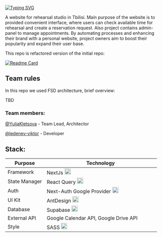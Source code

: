 [![Typing SVG](https://readme-typing-svg.demolab.com?font=Lato&size=40&pause=1000&color=F7F7F7&width=435&height=60&lines=Pr%C3%A1ktika)](https://git.io/typing-svg)

A website for rehearsal studio in Tbilisi.
Main purpose of the website is to provided convenient interface, where users can check available time for rehearsal and create a reservation request. Also project contains admin-panel to manage appointments. By automating processes and enhancing their brand with a personal website, project owners aim to boost their popularity and expand their user base.

This repo is refactored version of the initial repo:

[![Readme Card](https://github-readme-stats.vercel.app/api/pin/?username=ledenev-viktor&repo=music-studio)](https://github.com/ledenev-viktor/music-studio)

## Team rules

In this repo we used FSD architecture, brief overview:

TBD

### Team members:

[@YuliaKletsova](https://github.com/YuliaKletsova) - Team Lead, Architector

[@ledenev-viktor](https://github.com/ledenev-viktor) - Developer

## Stack:

| Purpose       | Technology                                                                                                                                                                                                                                                                                  |
| ------------- | ------------------------------------------------------------------------------------------------------------------------------------------------------------------------------------------------------------------------------------------------------------------------------------------- |
| Framework     | NextJs <img width="20px" height="20px" src="https://github.com/marwin1991/profile-technology-icons/assets/136815194/5f8c622c-c217-4649-b0a9-7e0ee24bd704">                                                                                                                                  |
| State Manager | React Query <img width="20px" height="20px" src="https://github.com/user-attachments/assets/a3e40bf1-82d5-4907-b3bd-10d2eb4b00f5">                                                                                                                                                          |
| Auth          | Next-Auth Google Provider <img width="20px" height="20px" src="https://avatars.githubusercontent.com/u/67470890?s=200&v=4">                                                                                                                                                                 |
| UI Kit        | AntDesign <img width="20px" height="20px" src="https://camo.githubusercontent.com/f6bf5ee2b30310ad83a81212b9be69bdc2bb577f2ebe868ad89f8586b4721ffc/68747470733a2f2f67772e616c697061796f626a656374732e636f6d2f7a6f732f726d73706f7274616c2f4b4470677667754d704766716148506a6963524b2e737667"> |
| Database      | Supabase <img width="20px" height="20px" src="https://github.com/user-attachments/assets/e40fc76b-c8d8-47c3-bb53-c7795abaf596">                                                                                                                                                             |
| External API  | Google Calendar API, Google Drive API <img width="50px" height="15px" src="https://static-00.iconduck.com/assets.00/google-icon-2048x673-w3o7skkh.png">                                                                                                                                     |
| Style         | SASS <img width="20px" height="20px" src="https://user-images.githubusercontent.com/25181517/192158956-48192682-23d5-4bfc-9dfb-6511ade346bc.png">                                                                                                                                           |

